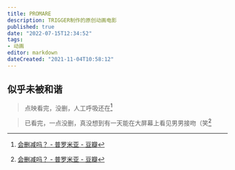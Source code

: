 ```yaml
---
title: PROMARE
description: TRIGGER制作的原创动画电影
published: true
date: "2022-07-15T12:34:52"
tags:
- 动画
editor: markdown
dateCreated: "2021-11-04T10:58:12"
---
```


## 似乎未被和谐

> 点映看完，没删，人工呼吸还在[^617009864]

  

> 已看完，一点没删，真没想到有一天能在大屏幕上看见男男接吻（笑[^617009864]

[^617009864]: [会删减吗？ - 普罗米亚 - 豆瓣](https://web.archive.org/web/20211010105509/https://movie.douban.com/subject/27080656/discussion/617009864/)
